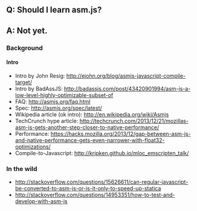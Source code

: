 ## Q: Should I learn asm.js?
## A: Not yet.


### Background

#### Intro
- Intro by John Resig: http://ejohn.org/blog/asmjs-javascript-compile-target/
- Intro by BadAssJS: http://badassjs.com/post/43420901994/asm-js-a-low-level-highly-optimizable-subset-of
- FAQ: http://asmjs.org/faq.html
- Spec: http://asmjs.org/spec/latest/
- Wikipedia article (ok intro): http://en.wikipedia.org/wiki/Asmjs
- TechCrunch hype article: http://techcrunch.com/2013/12/21/mozillas-asm-js-gets-another-step-closer-to-native-performance/
- Performance: https://hacks.mozilla.org/2013/12/gap-between-asm-js-and-native-performance-gets-even-narrower-with-float32-optimizations/
- Compile-to-Javascript: http://kripken.github.io/mloc_emscripten_talk/

### In the wild
- http://stackoverflow.com/questions/15626611/can-regular-javascript-be-converted-to-asm-js-or-is-it-only-to-speed-up-statica
- http://stackoverflow.com/questions/14953351/how-to-test-and-develop-with-asm-js
